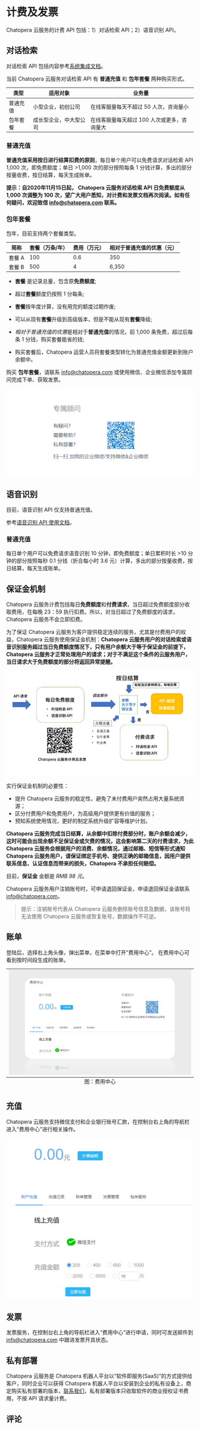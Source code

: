 # 计费及发票

Chatopera 云服务的计费 API 包括：1）对话检索 API；2）语音识别 API。

## 对话检索

对话检索 API 包括内容参考[系统集成文档](https://docs.chatopera.com/products/chatbot-platform/integration.html#%E5%AF%B9%E8%AF%9D%E6%A3%80%E7%B4%A2)。

当前 Chatopera 云服务对话检索 API 有 **普通充值** 和 **包年套餐** 两种购买形式。

| 类型     | 适用对象               | 业务量                                      |
| -------- | ---------------------- | ------------------------------------------- |
| 普通充值 | 小型企业，初创公司     | 在线客服量每天不超过 50 人次，咨询量小      |
| 包年套餐 | 成长型企业，中大型公司 | 在线客服量每天超过 100 人次或更多，咨询量大 |

### 普通充值

**普通充值采用按日进行结算扣费的原则**，每日单个用户可以免费请求对话检索 API 1,000 次，即免费额度；单日 >1,000 次的部分按照每条 1 分钱计算，多出的部分按量收费，按日结算，每天生成账单。

**提示：自2020年11月15日起， Chatopera 云服务对话检索 API 日免费额度从 1,000 次调整为 100 次，望广大用户悉知，对计费和发票文档再次阅读。如有任何疑问，欢迎致信 info@chatopera.com 联系。**

### 包年套餐

包年，目前支持两个套餐类型。

| 简称 | 套餐（万条/年） | 费用（万元）   | 相对于普通充值的优惠（元） |
| ------------- | ------------- | ------- | -------------------- |
| 套餐 A | 100       | 0.6 | 350               |
| 套餐 B | 500       | 4   | 6,350              |

- **套餐** 是记录总量，包含原**免费额度**;

- 超过**套餐**额度仍按照 1 分每条;

- **套餐**按年度计算，没有用完的额度过期作废;

- 可以从现有**套餐**升级到高级版本，但是不能从现有**套餐**降级;

- *相对于普通充值的优惠*是相对于**普通充值**的情况，前 1,000 条免费，超过后每条 1 分钱，购买套餐能省的钱;

- 购买套餐后，Chatopera 运营人员将套餐类型转化为普通充值金额更新到账户余额中。

购买 **包年套餐**，请联系 info@chatopera.com 或使用微信、企业微信添加专属顾问完成下单、获取发票。

![](../../images/products/platform/image-044.png)

## 语音识别

目前，语音识别 API 仅支持普通充值。

参考[语音识别 API 使用文档](/products/chatbot-platform/integration.html#语音识别)。

### 普通充值

每日单个用户可以免费请求语音识别 10 分钟，即免费额度；单日累积时长 >10 分钟的部分按照每秒 0.1 分钱（折合每小时 3.6 元）计算，多出的部分按量收费，按日结算，每天生成账单。


## 保证金机制

Chatopera 云服务计费包括每日**免费额度**和**付费请求**，当日超过免费额度部分收取费用，在每晚 23：59 执行扣费。所以，对当日超过了免费额度的请求，Chatopera 云服务不会立即扣费。

为了保证 Chatopera 云服务为客户提供稳定连续的服务，尤其是付费用户的权益，Chatopera 云服务使用保证金机制：**Chatopera 云服务用户的对话检索或语音识别服务超过当日免费额度情况下，只有用户余额大于等于保证金的前提下，Chatopera 云服务才正常处理用户的请求；对于不满足这个条件的云服务用户，当日请求大于免费额度的部分将返回异常提醒。**


![](../../images/products/platform/image-043.png)

实行保证金机制的必要性：

* 提升 Chatopera 云服务的稳定性，避免了未付费用户突然占用大量系统资源；
* 区分付费用户和免费用户，为高级用户提供更有价值的服务；
* 预知系统使用情况，更好的制定系统升级扩容等维护计划。

**Chatopera 云服务完成当日结算，从余额中扣除付费部分时，账户余额会减少，这时可能会出现余额不足保证金或欠费的情况，这会影响第二天的付费请求，为此 Chatopera 云服务会根据用户的消费、余额情况，通过邮箱、短信等形式通知 Chatopera 云服务用户，请保证绑定手机号、提供正确的邮箱信息，因用户提供联系信息、认证信息而带来的损失，Chatopera 不承担任何赔偿。**

目前，**保证金** 金额是 *RMB 98 元*。

Chatopera 云服务用户注销账号时，可申请退回保证金，申请退回保证金请联系 info@chatopera.com。

> 提示：注销账号代表从 Chatopera 云服务删除账号信息及数据，该账号将无法使用 Chatopera 云服务或恢复账号，数据操作不可逆。

## 账单

登陆后，选择右上角头像，弹出菜单，在菜单中打开“费用中心”。 在费用中心可看到按时间段生成的账单。

<table class="image">
<caption align="bottom">图：费用中心</caption>
<tr><td><img width="800" src="../../images/products/platform/billing-1.png" alt="费用中心"/></td></tr>
</table>

## 充值

Chatopera 云服务支持微信支付和企业银行账号汇款，在控制台右上角的导航栏进入“费用中心”进行相关操作。

![](../../images/products/platform/image-047.png)

## 发票

发票服务，在控制台右上角的导航栏进入“费用中心”进行申请，同时可发送邮件到 info@chatopera.com 中跟进发票开具状态。

## 私有部署

Chatopera 云服务是 Chatopera 机器人平台以“软件即服务(SaaS)”的方式提供给客户，同时企业可以获得 Chatopera 机器人平台以安装到企业的私有设备上，商定购买私有部署的版本，[联系我们](https://www.chatopera.com/mail.html)，私有部署版本只收取软件的商业授权证书费用，不按 API 请求量计费。

## 评论

<script src="https://utteranc.es/client.js"
        repo="chatopera/docs"
        issue-term="pathname"
        label="Comment"
        theme="github-light"
        crossorigin="anonymous"
        async>
</script>
